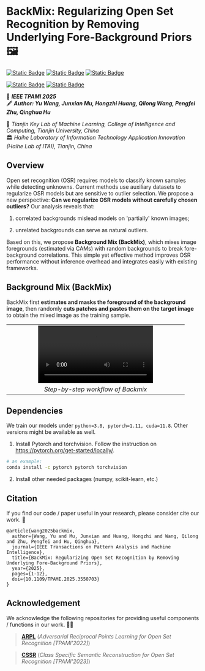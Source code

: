 # BackMix: Regularizing Open Set Recognition by Removing Underlying Fore-Background Priors 🖼️

[![Static Badge](https://img.shields.io/badge/BackMix_arXiv-PAPER-lightblue)](https://arxiv.org/abs/2503.17717)
[![Static Badge](https://img.shields.io/badge/BackMix_IEEE-PAPER-lightblue)](https://ieeexplore.ieee.org/document/10923742/)
[![Static Badge](https://img.shields.io/badge/BackMix-BLOG-lightblue)](https://vanixxz.github.io/backmix-blog/)

[![Static Badge](https://img.shields.io/badge/YouTube_(EN)-VIDEO-white)](https://www.youtube.com/watch?v=hzQH56LvuUA)
[![Static Badge](https://img.shields.io/badge/bilibili_(ZH)-VIDEO-white)](https://www.bilibili.com/video/BV1mBZVYqENv/?spm_id_from=333.337.search-card.all.click&vd_source=394f422d0ec3c4608ddb31aabb4c6461)

📖 ***IEEE TPAMI 2025***
<br>
🖋️ ***Author: Yu Wang, Junxian Mu, Hongzhi Huang, Qilong Wang, Pengfei Zhu, Qinghua Hu***

🏫 *Tianjin Key Lab of Machine Learning, College of Intelligence and Computing, Tianjin University, China*
<br>
🏛️ *Haihe Laboratory of Information Technology Application Innovation (Haihe Lab of ITAI), Tianjin, China*

## Overview
Open set recognition (OSR) requires models to classify known samples while detecting unknowns. Current methods use auxiliary datasets to regularize OSR models but are sensitive to outlier selection. We propose a new perspective: **Can we regularize OSR models without carefully chosen outliers?** Our analysis reveals that: 

1) correlated backgrounds mislead models on 'partially' known images; 

2) unrelated backgrounds can serve as natural outliers. 

Based on this, we propose **Background Mix (BackMix)**, which mixes image foregrounds (estimated via CAMs) with random backgrounds to break fore-background correlations. This simple yet effective method improves OSR performance without inference overhead and integrates easily with existing frameworks.


## Background Mix (BackMix)
BackMix first **estimates and masks the foreground of the background image**, then randomly **cuts patches and pastes them on the target image** to obtain the mixed image as the training sample.

<table align="center">
  <tr>
    <td align="center" width="450">
      <video 
        src="assets/backmix.mp4" 
        controls 
        style="max-width:100%;">
      </video>
    </td>
  </tr>
  <tr>
    <td align="center">
      <em>Step-by-step workflow of ​​Backmix</em>
    </td>
  </tr>
</table>


## Dependencies
We train our models under ```python=3.8, pytorch=1.11, cuda=11.8```. Other versions might be available as well.

1. Install Pytorch and torchvision. Follow the instruction on https://pytorch.org/get-started/locally/.
```sh
# an example:
conda install -c pytorch pytorch torchvision
```

2. Install other needed packages (numpy, scikit-learn, etc.)


## Citation
If you find our code / paper useful in your research, please consider cite our work. 💖
```
@article{wang2025backmix,
  author={Wang, Yu and Mu, Junxian and Huang, Hongzhi and Wang, Qilong and Zhu, Pengfei and Hu, Qinghua},
  journal={IEEE Transactions on Pattern Analysis and Machine Intelligence}, 
  title={BackMix: Regularizing Open Set Recognition by Removing Underlying Fore-Background Priors}, 
  year={2025},
  pages={1-12},
  doi={10.1109/TPAMI.2025.3550703}
}
```

## Acknowledgement
We acknowledge the following repositories for providing useful components / functions in our work. 💁‍♀️

> [**ARPL**](https://github.com/iCGY96/ARPL) (*Adversarial Reciprocal Points Learning for Open Set Recognition [TPAMI'2022]*)

> [**CSSR**](https://github.com/xyzedd/CSSR) (*Class Specific Semantic Reconstruction for Open Set Recognition [TPAMI'2023]*)